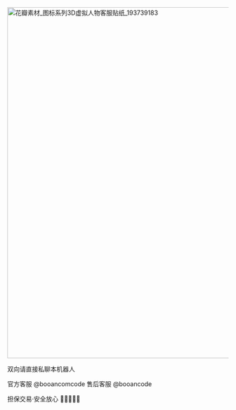 <img width="800" height="800" alt="花瓣素材_图标系列3D虚拟人物客服贴纸_193739183" src="https://github.com/user-attachments/assets/8e1a141e-989c-47ed-8a86-25294ab5938c" />

双向请直接私聊本机器人

官方客服 @booancomcode
售后客服 @booancode

担保交易·安全放心
🌟🌈🌝🐳🍗
